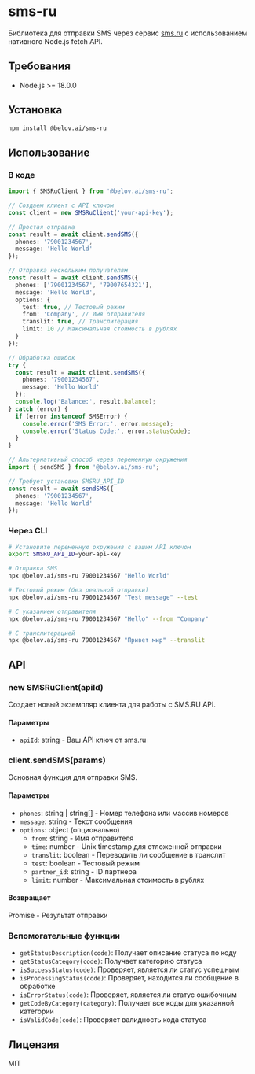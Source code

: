 # sms-ru

Библиотека для отправки SMS через сервис [sms.ru](https://sms.ru) с использованием нативного Node.js fetch API.

## Требования

- Node.js >= 18.0.0

## Установка

```bash
npm install @belov.ai/sms-ru
```

## Использование

### В коде

```typescript
import { SMSRuClient } from '@belov.ai/sms-ru';

// Создаем клиент с API ключом
const client = new SMSRuClient('your-api-key');

// Простая отправка
const result = await client.sendSMS({
  phones: '79001234567',
  message: 'Hello World'
});

// Отправка нескольким получателям
const result = await client.sendSMS({
  phones: ['79001234567', '79007654321'],
  message: 'Hello World',
  options: {
    test: true, // Тестовый режим
    from: 'Company', // Имя отправителя
    translit: true, // Транслитерация
    limit: 10 // Максимальная стоимость в рублях
  }
});

// Обработка ошибок
try {
  const result = await client.sendSMS({
    phones: '79001234567',
    message: 'Hello World'
  });
  console.log('Balance:', result.balance);
} catch (error) {
  if (error instanceof SMSError) {
    console.error('SMS Error:', error.message);
    console.error('Status Code:', error.statusCode);
  }
}

// Альтернативный способ через переменную окружения
import { sendSMS } from '@belov.ai/sms-ru';

// Требует установки SMSRU_API_ID
const result = await sendSMS({
  phones: '79001234567',
  message: 'Hello World'
});
```

### Через CLI

```bash
# Установите переменную окружения с вашим API ключом
export SMSRU_API_ID=your-api-key

# Отправка SMS
npx @belov.ai/sms-ru 79001234567 "Hello World"

# Тестовый режим (без реальной отправки)
npx @belov.ai/sms-ru 79001234567 "Test message" --test

# С указанием отправителя
npx @belov.ai/sms-ru 79001234567 "Hello" --from "Company"

# С транслитерацией
npx @belov.ai/sms-ru 79001234567 "Привет мир" --translit
```

## API

### new SMSRuClient(apiId)

Создает новый экземпляр клиента для работы с SMS.RU API.

#### Параметры

- `apiId`: string - Ваш API ключ от sms.ru

### client.sendSMS(params)

Основная функция для отправки SMS.

#### Параметры

- `phones`: string | string[] - Номер телефона или массив номеров
- `message`: string - Текст сообщения
- `options`: object (опционально)
  - `from`: string - Имя отправителя
  - `time`: number - Unix timestamp для отложенной отправки
  - `translit`: boolean - Переводить ли сообщение в транслит
  - `test`: boolean - Тестовый режим
  - `partner_id`: string - ID партнера
  - `limit`: number - Максимальная стоимость в рублях

#### Возвращает

Promise<SMSResponse> - Результат отправки

### Вспомогательные функции

- `getStatusDescription(code)`: Получает описание статуса по коду
- `getStatusCategory(code)`: Получает категорию статуса
- `isSuccessStatus(code)`: Проверяет, является ли статус успешным
- `isProcessingStatus(code)`: Проверяет, находится ли сообщение в обработке
- `isErrorStatus(code)`: Проверяет, является ли статус ошибочным
- `getCodeByCategory(category)`: Получает все коды для указанной категории
- `isValidCode(code)`: Проверяет валидность кода статуса

## Лицензия

MIT
